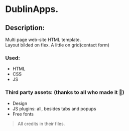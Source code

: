 # DublinApps.
## Description:
Multi page web-site HTML template. \
Layout bilded on flex. A little on grid(contact form)
### Used:
 - HTML
 - CSS
 - JS
### Third party assets: (thanks to all who made it :pray:)
 - Design
 - JS plugins: all, besides tabs and popups
 - Free fonts
 > All credits in their files.
